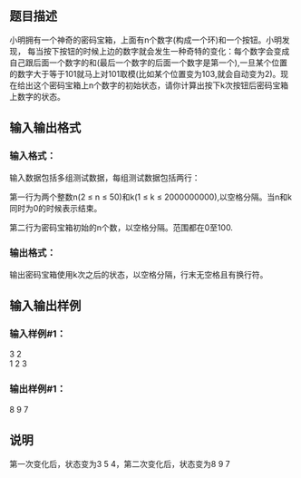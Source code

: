 ## 题目描述

小明拥有一个神奇的密码宝箱，上面有n个数字(构成一个环)和一个按钮。小明发现，
每当按下按钮的时候上边的数字就会发生一种奇特的变化：每个数字会变成自己跟后面一个数字的和(最后一个数字的后面一个数字是第一个),一旦某个位置的数字大于等于101就马上对101取模(比如某个位置变为103,就会自动变为2)。现在给出这个密码宝箱上n个数字的初始状态，请你计算出按下k次按钮后密码宝箱上数字的状态。

## 输入输出格式

### 输入格式：
输入数据包括多组测试数据，每组测试数据包括两行：

第一行为两个整数n(2 ≤ n ≤ 50)和k(1 ≤ k ≤ 2000000000),以空格分隔。当n和k同时为0的时候表示结束。

第二行为密码宝箱初始的n个数，以空格分隔。范围都在0至100.

### 输出格式：
输出密码宝箱使用k次之后的状态，以空格分隔，行末无空格且有换行符。

## 输入输出样例

### 输入样例#1：
3 2  
1 2 3

### 输出样例#1：
8 9 7

## 说明

第一次变化后，状态变为3 5 4，第二次变化后，状态变为8 9 7
